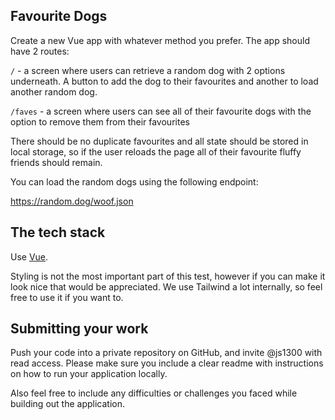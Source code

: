 ## Favourite Dogs

Create a new Vue app with whatever method you prefer. The app should have 2 routes:

`/` - a screen where users can retrieve a random dog with 2 options underneath. A button to add the dog to their favourites and another to load another random dog.

`/faves` - a screen where users can see all of their favourite dogs with the option to remove them from their favourites

There should be no duplicate favourites and all state should be stored in local storage, so if the user reloads the page all of their favourite fluffy friends should remain.

You can load the random dogs using the following endpoint:

https://random.dog/woof.json

## The tech stack

Use [Vue](https://vuejs.org/).

Styling is not the most important part of this test, however if you can make it look nice that would be appreciated. We use Tailwind a lot internally, so feel free to use it if you want to.

## Submitting your work

Push your code into a private repository on GitHub, and invite @js1300 with read access. Please make sure you include a clear readme with instructions on how to run your application locally.

Also feel free to include any difficulties or challenges you faced while building out the application.
